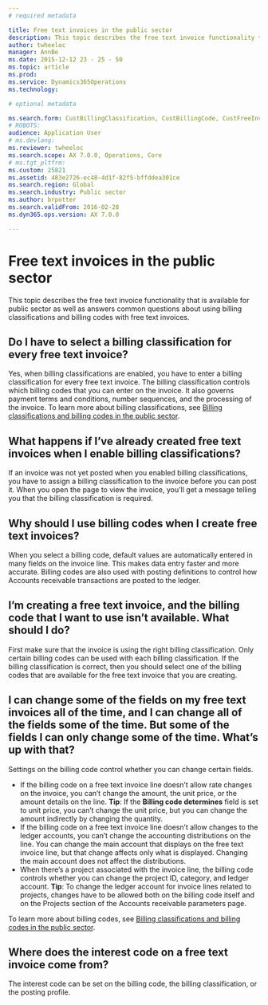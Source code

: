 ```yaml
---
# required metadata

title: Free text invoices in the public sector
description: This topic describes the free text invoice functionality that is available for public sector as well as answers common questions about using billing classifications and billing codes with free text invoices.
author: twheeloc
manager: AnnBe
ms.date: 2015-12-12 23 - 25 - 50
ms.topic: article
ms.prod: 
ms.service: Dynamics365Operations
ms.technology: 

# optional metadata

ms.search.form: CustBillingClassification, CustBillingCode, CustFreeInvoice
# ROBOTS: 
audience: Application User
# ms.devlang: 
ms.reviewer: twheeloc
ms.search.scope: AX 7.0.0, Operations, Core
# ms.tgt_pltfrm: 
ms.custom: 25821
ms.assetid: 483e2726-ec48-4d1f-82f5-bffddea301ce
ms.search.region: Global
ms.search.industry: Public sector
ms.author: brpotter
ms.search.validFrom: 2016-02-28
ms.dyn365.ops.version: AX 7.0.0

---
```


# Free text invoices in the public sector

This topic describes the free text invoice functionality that is available for public sector as well as answers common questions about using billing classifications and billing codes with free text invoices.

Do I have to select a billing classification for every free text invoice?
-------------------------------------------------------------------------

Yes, when billing classifications are enabled, you have to enter a billing classification for every free text invoice. The billing classification controls which billing codes that you can enter on the invoice. It also governs payment terms and conditions, number sequences, and the processing of the invoice. To learn more about billing classifications, see [Billing classifications and billing codes in the public sector](billing-classifications-billing-codes-public-sector.md).

## What happens if I’ve already created free text invoices when I enable billing classifications?
If an invoice was not yet posted when you enabled billing classifications, you have to assign a billing classification to the invoice before you can post it. When you open the page to view the invoice, you'll get a message telling you that the billing classification is required.

## Why should I use billing codes when I create free text invoices?
When you select a billing code, default values are automatically entered in many fields on the invoice line. This makes data entry faster and more accurate. Billing codes are also used with posting definitions to control how Accounts receivable transactions are posted to the ledger.

## I’m creating a free text invoice, and the billing code that I want to use isn’t available. What should I do?
First make sure that the invoice is using the right billing classification. Only certain billing codes can be used with each billing classification. If the billing classification is correct, then you should select one of the billing codes that are available for the free text invoice that you are creating.

## I can change some of the fields on my free text invoices all of the time, and I can change all of the fields some of the time. But some of the fields I can only change some of the time. What’s up with that?
Settings on the billing code control whether you can change certain fields.

-   If the billing code on a free text invoice line doesn’t allow rate changes on the invoice, you can’t change the amount, the unit price, or the amount details on the line. **Tip**: If the **Billing code determines** field is set to unit price, you can’t change the unit price, but you can change the amount indirectly by changing the quantity.
-   If the billing code on a free text invoice line doesn’t allow changes to the ledger accounts, you can’t change the accounting distributions on the line. You can change the main account that displays on the free text invoice line, but that change affects only what is displayed. Changing the main account does not affect the distributions.
-   When there’s a project associated with the invoice line, the billing code controls whether you can change the project ID, category, and ledger account. **Tip**: To change the ledger account for invoice lines related to projects, changes have to be allowed both on the billing code itself and on the Projects section of the Accounts receivable parameters page.

To learn more about billing codes, see [Billing classifications and billing codes in the public sector](billing-classifications-billing-codes-public-sector.md).

## Where does the interest code on a free text invoice come from?
The interest code can be set on the billing code, the billing classification, or the posting profile.



